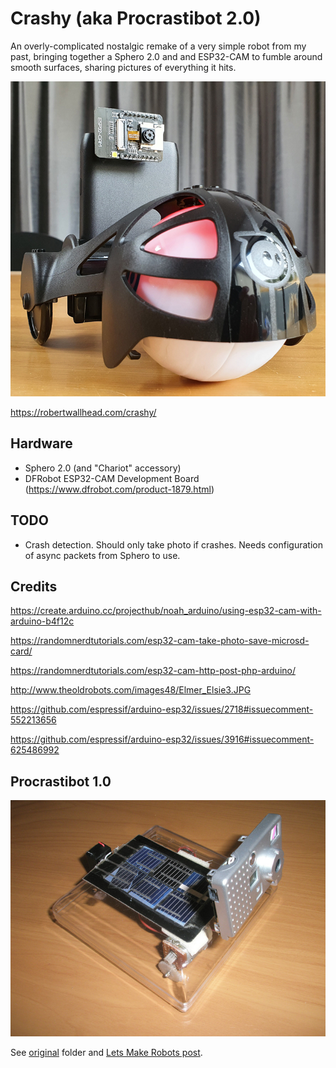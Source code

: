 # Crashy (aka Procrastibot 2.0)

An overly-complicated nostalgic remake of a very simple robot from my past,
bringing together a Sphero 2.0 and and ESP32-CAM to fumble around smooth
surfaces, sharing pictures of everything it hits.

![](hardware/build.jpg)

https://robertwallhead.com/crashy/

## Hardware

 * Sphero 2.0 (and "Chariot" accessory)
 * DFRobot ESP32-CAM Development Board (https://www.dfrobot.com/product-1879.html)

## TODO

 * Crash detection. Should only take photo if crashes. Needs configuration of
   async packets from Sphero to use.

## Credits

https://create.arduino.cc/projecthub/noah_arduino/using-esp32-cam-with-arduino-b4f12c

https://randomnerdtutorials.com/esp32-cam-take-photo-save-microsd-card/

https://randomnerdtutorials.com/esp32-cam-http-post-php-arduino/

http://www.theoldrobots.com/images48/Elmer_Elsie3.JPG

https://github.com/espressif/arduino-esp32/issues/2718#issuecomment-552213656

https://github.com/espressif/arduino-esp32/issues/3916#issuecomment-625486992

## Procrastibot 1.0

![](hardware/original/PA240333.JPG)

See [original](hardware/original/) folder and [Lets Make Robots
post](https://www.robotshop.com/community/forum/t/procrasti-bot/669).
